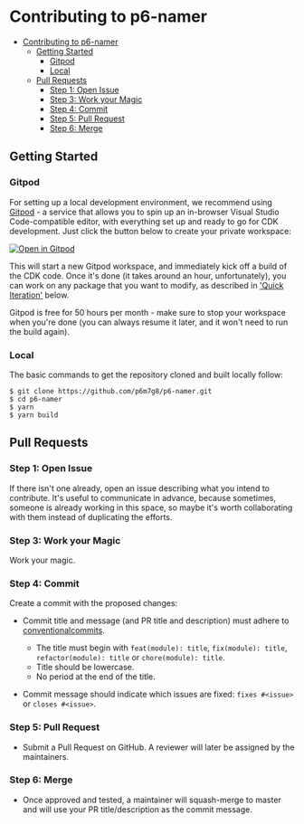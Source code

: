 # Contributing to p6-namer

- [Contributing to p6-namer](#contributing-to-p6-namer)
  - [Getting Started](#getting-started)
    - [Gitpod](#gitpod)
    - [Local](#local)
  - [Pull Requests](#pull-requests)
    - [Step 1: Open Issue](#step-1-open-issue)
    - [Step 3: Work your Magic](#step-3-work-your-magic)
    - [Step 4: Commit](#step-4-commit)
    - [Step 5: Pull Request](#step-5-pull-request)
    - [Step 6: Merge](#step-6-merge)

## Getting Started

### Gitpod

For setting up a local development environment,
we recommend using [Gitpod](http://gitpod.io) -
a service that allows you to spin up an in-browser
Visual Studio Code-compatible editor,
with everything set up and ready to go for CDK development.
Just click the button below to create your private workspace:

[![Open in Gitpod](https://gitpod.io/button/open-in-gitpod.svg)](https://gitpod.io/#https://github.com/p6m7g8/p6-namer)

This will start a new Gitpod workspace,
and immediately kick off a build of the CDK code.
Once it's done (it takes around an hour, unfortunately),
you can work on any package that you want to modify,
as described in ['Quick Iteration'](#quick-iteration) below.

Gitpod is free for 50 hours per month -
make sure to stop your workspace when you're done
(you can always resume it later, and it won't need to run the build again).

### Local

The basic commands to get the repository cloned and built locally follow:

```console
$ git clone https://github.com/p6m7g8/p6-namer.git
$ cd p6-namer
$ yarn
$ yarn build
```

## Pull Requests

### Step 1: Open Issue

If there isn't one already, open an issue describing what you intend to contribute. It's useful to communicate in
advance, because sometimes, someone is already working in this space, so maybe it's worth collaborating with them
instead of duplicating the efforts.

### Step 3: Work your Magic

Work your magic.

### Step 4: Commit

Create a commit with the proposed changes:

* Commit title and message (and PR title and description) must adhere to [conventionalcommits](https://www.conventionalcommits.org).
  * The title must begin with `feat(module): title`, `fix(module): title`, `refactor(module): title` or
    `chore(module): title`.
  * Title should be lowercase.
  * No period at the end of the title.

* Commit message should indicate which issues are fixed: `fixes #<issue>` or `closes #<issue>`.

### Step 5: Pull Request

* Submit a Pull Request on GitHub. A reviewer will later be assigned by the maintainers.

### Step 6: Merge

* Once approved and tested, a maintainer will squash-merge to master and will use your PR title/description as the
  commit message.

